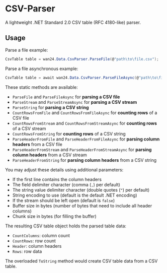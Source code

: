# CSV-Parser

A lightweight .NET Standard 2.0 CSV table (RFC 4180-like) parser.

## Usage

Parse a file example:

```cs
CsvTable table = wan24.Data.CsvParser.ParseFile(@"path\to\file.csv");
```

Parse a file asynchronous example:

```cs
CsvTable table = await wan24.Data.CsvParser.ParseFileAsync(@"path\to\file.csv");
```

These static methods are available:

- `ParseFile` and `ParseFileAsync` for **parsing a CSV file**
- `ParseStream` and `ParseStreamAsync` for **parsing a CSV stream**
- `ParseString` for **parsing a CSV string**
- `CountRowsFromFile` and `CountRowsFromFileAsync` for **counting rows** of a CSV file
- `CountRowsFromStream` and `CountRowsFromStreamAsync` for **counting rows** of a CSV stream
- `CountRowsFromString` for **counting rows** of a CSV string
- `ParseHeaderFromFile` and `ParseHeaderFromFileAsync` for **parsing column headers** from a CSV file
- `ParseHeaderFromStream` and `ParseHeaderFromStreamAsync` for **parsing column headers** from a CSV stream
- `ParseHeaderFromString` for **parsing column headers** from a CSV string

You may adjust these details using additional parameters:

- If the first line contains the column headers
- The field delimiter character (comma (`,`) per default)
- The string value delimiter character (double quotes (`"`) per default)
- String encoding to use (default is the default .NET encoding)
- If the stream should be left open (default is `false`)
- Buffer size in bytes (number of bytes that need to include all header columns)
- Chunk size in bytes (for filling the buffer)

The resulting CSV table object holds the parsed table data:

- `CountColumns`: column count
- `CountRows`: row count
- `Header`: column headers
- `Rows`: row data

The overloaded `ToString` method would create CSV table data from a CSV table.
